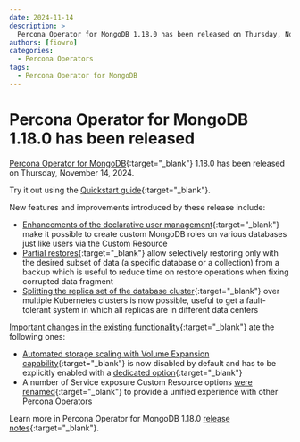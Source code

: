 ```yaml
---
date: 2024-11-14
description: >
  Percona Operator for MongoDB 1.18.0 has been released on Thursday, November 14, 2024.
authors: [fiowro]
categories:
  - Percona Operators
tags:
  - Percona Operator for MongoDB
---
```


# Percona Operator for MongoDB 1.18.0 has been released

<!-- more -->

[Percona Operator for MongoDB](https://docs.percona.com/percona-operator-for-mongodb/){:target="_blank"} 1.18.0 has been released on Thursday, November 14, 2024.

Try it out using the [Quickstart guide](https://docs.percona.com/percona-operator-for-mongodb/quickstart.html){:target="_blank"}.

New features and improvements introduced by these release include:

* [Enhancements of the declarative user management](https://docs.percona.com/percona-operator-for-mongodb/users.html#custom-mongodb-roles){:target="_blank"} make it possible to create custom MongoDB roles on various databases just like users via the Custom Resource
* [Partial restores](https://docs.percona.com/percona-operator-for-mongodb/backups-restore.html#selective-restore){:target="_blank"} allow selectively restoring only with the desired subset of data (a specific database or a collection) from a backup which is useful to reduce time on restore operations when fixing corrupted data fragment
* [Splitting the replica set of the database cluster](https://docs.percona.com/percona-operator-for-mongodb/replication-multi-dc.html){:target="_blank"} over multiple Kubernetes clusters is now possible, useful to get a fault-tolerant system in which all replicas are in different data centers

[Important changes in the existing functionality](https://docs.percona.com/percona-operator-for-mongodb/RN/Kubernetes-Operator-for-PSMONGODB-RN1.18.0.html#deprecation-rename-and-removal){:target="_blank"} ate the following ones:

* [Automated storage scaling with Volume Expansion capability](https://docs.percona.com/percona-operator-for-mongodb/scaling.html#automated-scaling-with-volume-expansion-capability){:target="_blank"} is now disabled by default and has to be explicitly enabled with a [dedicated option](https://docs.percona.com/percona-operator-for-mongodb/operator.html#enablevolumeexpansion){:target="_blank"}
* A number of Service exposure Custom Resource options [were renamed](https://docs.percona.com/percona-operator-for-mongodb/RN/Kubernetes-Operator-for-PSMONGODB-RN1.18.0.html#deprecation-rename-and-removal){:target="_blank"} to provide a unified experience with other Percona Operators

Learn more in Percona Operator for MongoDB 1.18.0 [release notes](https://docs.percona.com/percona-operator-for-mongodb/RN/Kubernetes-Operator-for-PSMONGODB-RN1.18.0.html){:target="_blank"}.
